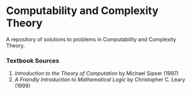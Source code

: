 # Computability and Complexity Theory

A repository of solutions to problems in Computability and Complexity Theory.

### Textbook Sources

1. *Introduction to the Theory of Computation* by Michael Sipser (1997)
2. *A Friendly Introduction to Mathematical Logic* by Christopher C. Leary (1999)


